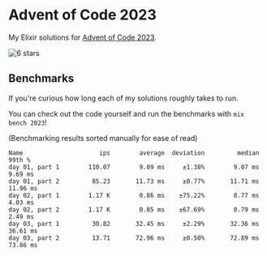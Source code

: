 # Advent of Code 2023

My Elixir solutions for [Advent of Code 2023](https://adventofcode.com/2023).

<!-- stars 2023 start --><img src="https://img.shields.io/static/v1?label=2023&message=6%20stars&style=for-the-badge&color=red" alt="6 stars" /><!-- stars 2023 end -->

## Benchmarks

If you're curious how long each of my solutions roughly takes to run.

You can check out the code yourself and run the benchmarks with `mix bench 2023`!

(Benchmarking results sorted manually for ease of read)

```
Name                     ips        average  deviation         median         99th %
day 01, part 1        110.07        9.09 ms     ±1.38%        9.07 ms        9.69 ms
day 01, part 2         85.23       11.73 ms     ±0.77%       11.71 ms       11.96 ms
day 02, part 1        1.17 K        0.86 ms    ±75.22%        0.77 ms        4.03 ms
day 02, part 2        1.17 K        0.85 ms    ±67.69%        0.79 ms        2.49 ms
day 03, part 1         30.82       32.45 ms     ±2.29%       32.36 ms       36.61 ms
day 03, part 2         13.71       72.96 ms     ±0.50%       72.89 ms       73.86 ms
```
